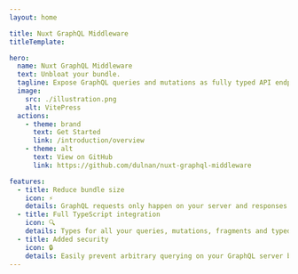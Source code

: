 ```yaml
---
layout: home

title: Nuxt GraphQL Middleware
titleTemplate: 

hero:
  name: Nuxt GraphQL Middleware
  text: Unbloat your bundle.
  tagline: Expose GraphQL queries and mutations as fully typed API endpoints. Hide your GraphQL server from public access and prevent bundling large queries.
  image:
    src: ./illustration.png
    alt: VitePress
  actions:
    - theme: brand
      text: Get Started
      link: /introduction/overview
    - theme: alt
      text: View on GitHub
      link: https://github.com/dulnan/nuxt-graphql-middleware

features:
  - title: Reduce bundle size
    icon: ⚡
    details: GraphQL requests only happen on your server and responses are passed via Nuxt's built-in server API handler to the browser.
  - title: Full TypeScript integration
    icon: 🔍
    details: Types for all your queries, mutations, fragments and typed composables.
  - title: Added security
    icon: 🔒
    details: Easily prevent arbitrary querying on your GraphQL server by just hiding it from public access.
---
```

